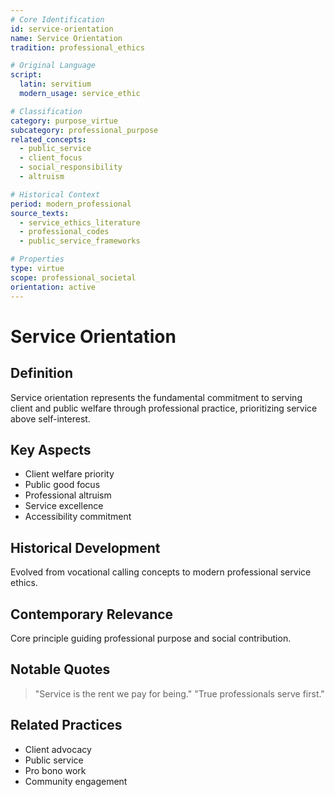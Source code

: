 ```yaml
---
# Core Identification
id: service-orientation
name: Service Orientation
tradition: professional_ethics

# Original Language
script:
  latin: servitium
  modern_usage: service_ethic

# Classification
category: purpose_virtue
subcategory: professional_purpose
related_concepts:
  - public_service
  - client_focus
  - social_responsibility
  - altruism

# Historical Context
period: modern_professional
source_texts:
  - service_ethics_literature
  - professional_codes
  - public_service_frameworks

# Properties
type: virtue
scope: professional_societal
orientation: active
---
```


# Service Orientation

## Definition
Service orientation represents the fundamental commitment to serving client and public welfare through professional practice, prioritizing service above self-interest.

## Key Aspects
- Client welfare priority
- Public good focus
- Professional altruism
- Service excellence
- Accessibility commitment

## Historical Development
Evolved from vocational calling concepts to modern professional service ethics.

## Contemporary Relevance
Core principle guiding professional purpose and social contribution.

## Notable Quotes
> "Service is the rent we pay for being."
> "True professionals serve first."

## Related Practices
- Client advocacy
- Public service
- Pro bono work
- Community engagement